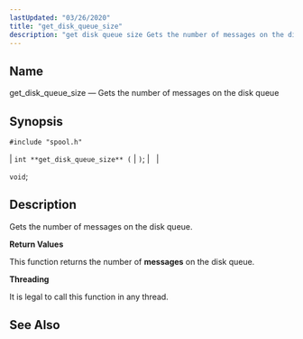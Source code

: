 ```yaml
---
lastUpdated: "03/26/2020"
title: "get_disk_queue_size"
description: "get disk queue size Gets the number of messages on the disk queue int get disk queue size void Gets the number of messages on the disk queue This function returns the number of messages on the disk queue It is legal to call this function in any thread..."
---
```


<a name="apis.get_disk_queue_size"></a> 
## Name

get_disk_queue_size — Gets the number of messages on the disk queue

## Synopsis

`#include "spool.h"`

| `int **get_disk_queue_size** (` | `)`; |   |

`void`;<a name="idp62581488"></a> 
## Description

Gets the number of messages on the disk queue.

**<a name="idp62582720"></a> Return Values**

This function returns the number of **messages** on the disk queue.

**<a name="idp62584384"></a> Threading**

It is legal to call this function in any thread.

<a name="idp62585488"></a> 
## See Also